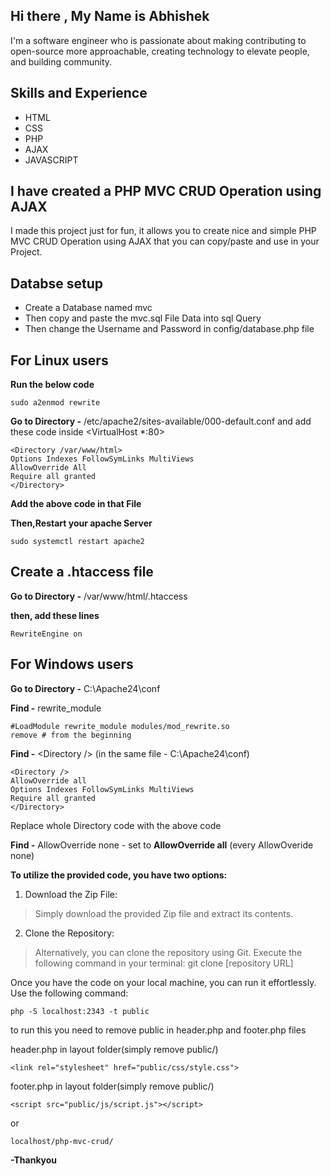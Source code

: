 ## **Hi there , My Name is Abhishek**
I'm a software engineer who is passionate about making contributing to open-source more approachable, creating technology to elevate people, and building community.
## **Skills and Experience**
* HTML
* CSS
* PHP
* AJAX
* JAVASCRIPT


## **I have created a PHP MVC CRUD Operation using AJAX**
I made this project just for fun, it allows you to create nice and simple PHP MVC CRUD Operation using AJAX that you can copy/paste and use in your Project.

## **Databse setup**
* Create a Database named mvc
* Then copy and paste the mvc.sql File Data into sql Query 
* Then change the Username and Password in config/database.php file

## **For Linux users**


**Run the below code**

	sudo a2enmod rewrite
 
**Go to Directory -** /etc/apache2/sites-available/000-default.conf and add these code inside <VirtualHost *:80>

    <Directory /var/www/html>
    Options Indexes FollowSymLinks MultiViews
    AllowOverride All
    Require all granted
    </Directory>

**Add the above code in that File**

**Then,Restart your apache Server** 

    sudo systemctl restart apache2

## **Create a .htaccess file**
**Go to Directory -** /var/www/html/.htaccess

**then, add these lines**

    RewriteEngine on

## **For Windows users**
**Go to Directory -** C:\Apache24\conf

**Find -** rewrite_module

    #LoadModule rewrite_module modules/mod_rewrite.so
    remove # from the beginning

**Find -** <Directory<Directory /> /> (in the same file - C:\Apache24\conf)

    <Directory />
	AllowOverride all
	Options Indexes FollowSymLinks MultiViews
	Require all granted
	</Directory>
 Replace whole Directory code with the above code

 **Find -** AllowOverride none - set to **AllowOverride all** (every AllowOveride none)

**To utilize the provided code, you have two options:**
1. Download the Zip File:

>Simply download the provided Zip file and extract its contents.

2. Clone the Repository:

>Alternatively, you can clone the repository using Git. Execute the following command in your terminal:
    git clone [repository URL]

Once you have the code on your local machine, you can run it effortlessly. Use the following command:

    php -S localhost:2343 -t public

to run this you need to remove public in header.php and footer.php files

header.php in layout folder(simply remove public/)

	<link rel="stylesheet" href="public/css/style.css">

footer.php in layout folder(simply remove public/)

	<script src="public/js/script.js"></script>
 
or

    localhost/php-mvc-crud/

**-Thankyou**
